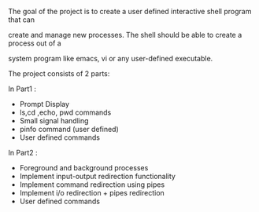 The goal of the project is to create a user defined interactive shell program that can

create and manage new processes. The shell should be able to create a process out of a

system program like emacs, vi or any user-defined executable.

The project consists of 2 parts:

In Part1 : 

- Prompt Display
- ls,cd ,echo, pwd commands
- Small signal handling
- pinfo command (user defined)
- User defined commands

In Part2 : 

- Foreground and background processes
- Implement input-output redirection functionality
- Implement command redirection using pipes
- Implement i/o redirection + pipes redirection
- User defined commands
